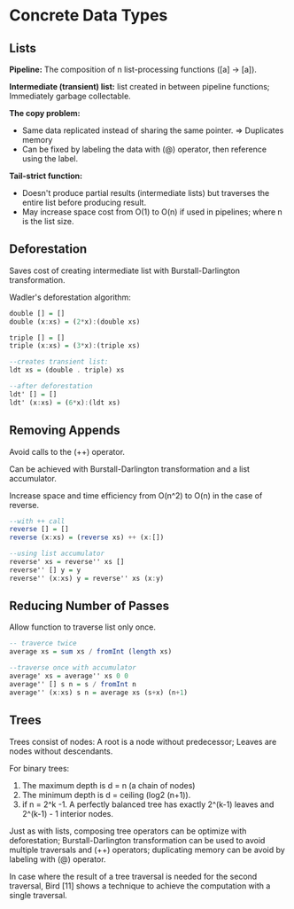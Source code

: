 # Concrete Data Types
## Lists
__Pipeline:__ The composition of n list-processing functions ([a] -> [a]).

__Intermediate (transient) list:__ list created in between pipeline functions; Immediately garbage collectable.

__The copy problem:__ 
- Same data replicated instead of sharing the same pointer. => Duplicates memory
- Can be fixed by labeling the data with (@) operator, then reference using the label.

__Tail-strict function:__ 
- Doesn't produce partial results (intermediate lists) but traverses the entire list before producing result.
- May increase space cost from O(1) to O(n) if used in pipelines; where n is the list size.
## Deforestation
Saves cost of creating intermediate list with Burstall-Darlington transformation.

Wadler's deforestation algorithm:
```haskell
double [] = []
double (x:xs) = (2*x):(double xs)

triple [] = []
triple (x:xs) = (3*x):(triple xs) 

--creates transient list:
ldt xs = (double . triple) xs

--after deforestation
ldt' [] = []
ldt' (x:xs) = (6*x):(ldt xs)
```
## Removing Appends
Avoid calls to the (++) operator.

Can be achieved with Burstall-Darlington transformation and a list accumulator.

Increase space and time efficiency from O(n^2) to O(n) in the case of reverse.
```haskell
--with ++ call
reverse [] = []
reverse (x:xs) = (reverse xs) ++ (x:[])

--using list accumulator
reverse' xs = reverse'' xs []
reverse'' [] y = y
reverse'' (x:xs) y = reverse'' xs (x:y)
```
## Reducing Number of Passes
Allow function to traverse list only once.
```haskell
-- traverce twice
average xs = sum xs / fromInt (length xs)

--traverse once with accumulator
average' xs = average'' xs 0 0
average'' [] s n = s / fromInt n
average'' (x:xs) s n = average xs (s+x) (n+1)
```
## Trees
Trees consist of nodes: A root is a node without predecessor; Leaves are nodes without descendants.

For binary trees: 
1. The maximum depth is d = n (a chain of nodes)
2. The minimum depth is d = ceiling (log2 (n+1)).
3. if n = 2^k -1. A perfectly balanced tree has exactly 2^(k-1) leaves and 2^(k-1) - 1 interior nodes.

Just as with lists, composing tree operators can be optimize with deforestation; Burstall-Darlington transformation can be used to avoid multiple traversals and (++) operators; duplicating memory can be avoid by labeling with (@) operator.

In case where the result of a tree traversal is needed for the second traversal, Bird [11] shows a technique to achieve the computation with a single traversal. 
